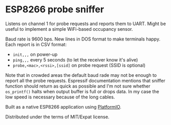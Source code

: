 ESP8266 probe sniffer
=====================

Listens on channel 1 for probe requests and reports them to UART. Might be useful to implement a simple WiFi-based occupancy sensor.

Baud rate is 9600 bps. New lines in DOS format to make terminals happy. Each report is in CSV format:

 * `init,,,` on power-up
 * `ping,,,` every 5 seconds (to let the receiver know it's alive)
 * `probe,<mac>,<rssi>,[ssid]` on probe request (SSID is optional)

Note that in crowded areas the default baud rade may not be enough to report all the probe requests. Espressif documentation mentions that sniffer function should return as quick as possible and I'm not sure whether `os_printf()` halts when output buffer is full or drops data. In my case the low speed is necessary because of the long cables.

Built as a native ESP8266 application using [PlatformIO](http://platformio.org/).

Distributed under the terms of MIT/Expat license.

